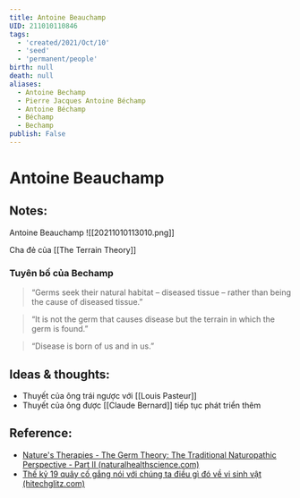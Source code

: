 ```yaml
---
title: Antoine Beauchamp
UID: 211010110846
tags:
  - 'created/2021/Oct/10'
  - 'seed'
  - 'permanent/people'
birth: null
death: null
aliases:
  - Antoine Bechamp
  - Pierre Jacques Antoine Béchamp
  - Antoine Béchamp
  - Béchamp
  - Bechamp
publish: False
---
```

# Antoine Beauchamp

## Notes:
Antoine Beauchamp
![[20211010113010.png]]

Cha đẻ của [[The Terrain Theory]]

### Tuyên bố của Bechamp
> “Germs seek their natural habitat – diseased tissue – rather than being the cause of diseased tissue.”

> “It is not the germ that causes disease but the terrain in which the germ is found.”

> “Disease is born of us and in us.”

## Ideas & thoughts:
- Thuyết của ông trái ngược với [[Louis Pasteur]]
- Thuyết của ông được [[Claude Bernard]] tiếp tục phát triển thêm

## Reference:
- [Nature's Therapies - The Germ Theory: The Traditional Naturopathic Perspective - Part II (naturalhealthscience.com)](https://www.naturalhealthscience.com/article_Natures-Therapies_090624.php)
- [Thế kỷ 19 quây cố gắng nói với chúng ta điều gì đó về vi sinh vật (hitechglitz.com)](https://hitechglitz.com/vietnam/the-ky-19-quay-co-gang-noi-voi-chung-ta-dieu-gi-do-ve-vi-sinh-vat/)